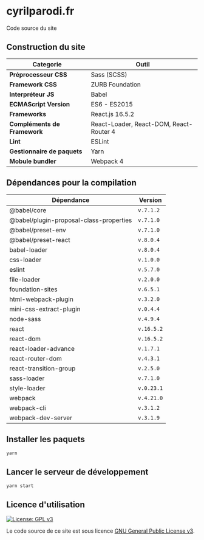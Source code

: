 # cyrilparodi.fr

Code source du site

## Construction du site

| Categorie                    | Outil                                   |
| ---------------------------- | --------------------------------------- |
| **Préprocesseur CSS**        | Sass (SCSS)                             |
| **Framework CSS**            | ZURB Foundation                         |
| **Interpréteur JS**          | Babel                                   |
| **ECMAScript Version**       | ES6 - ES2015                            |
| **Frameworks**               | React.js 16.5.2                         |
| **Compléments de Framework** | React-Loader, React-DOM, React-Router 4 |
| **Lint**                     | ESLint                                  |
| **Gestionnaire de paquets**  | Yarn                                    |
| **Mobule bundler**           | Webpack 4                               |

## Dépendances pour la compilation

| Dépendance                              | Version    |
| --------------------------------------- | ---------- |
| @babel/core                             | `v.7.1.2`  |
| @babel/plugin-proposal-class-properties | `v.7.1.0`  |
| @babel/preset-env                       | `v.7.1.0`  |
| @babel/preset-react                     | `v.8.0.4`  |
| babel-loader                            | `v.8.0.4`  |
| css-loader                              | `v.1.0.0`  |
| eslint                                  | `v.5.7.0`  |
| file-loader                             | `v.2.0.0`  |
| foundation-sites                        | `v.6.5.1`  |
| html-webpack-plugin                     | `v.3.2.0`  |
| mini-css-extract-plugin                 | `v.0.4.4`  |
| node-sass                               | `v.4.9.4`  |
| react                                   | `v.16.5.2` |
| react-dom                               | `v.16.5.2` |
| react-loader-advance                    | `v.1.7.1`  |
| react-router-dom                        | `v.4.3.1`  |
| react-transition-group                  | `v.2.5.0`  |
| sass-loader                             | `v.7.1.0`  |
| style-loader                            | `v.0.23.1` |
| webpack                                 | `v.4.21.0` |
| webpack-cli                             | `v.3.1.2`  |
| webpack-dev-server                      | `v.3.1.9`  |

## Installer les paquets

`yarn`

## Lancer le serveur de développement

`yarn start`

## Licence d'utilisation

[![License: GPL v3](https://img.shields.io/badge/License-GPL%20v3-blue.svg)](http://www.gnu.org/licenses/gpl-3.0)

Le code source de ce site est sous licence [GNU General Public License v3](https://www.gnu.org/licenses/gpl-3.0).
